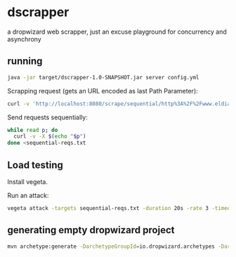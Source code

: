 # dscrapper
a dropwizard web scrapper, just an excuse playground for concurrency and asynchrony

## running
```bash
java -jar target/dscrapper-1.0-SNAPSHOT.jar server config.yml
```

Scrapping request (gets an URL encoded as last Path Parameter):
```bash
curl -v 'http://localhost:8080/scrape/sequential/http%3A%2F%2Fwww.eldiario.es%2F'
```

Send requests sequentially:
```bash
while read p; do
  curl -v -X $(echo "$p")
done <sequential-reqs.txt
```


## Load testing
Install vegeta. 

Run an attack:
```bash
vegeta attack -targets sequential-reqs.txt -duration 20s -rate 3 -timeout 60s | tee results.bin | vegeta report
```

## generating empty dropwizard project
```bash
mvn archetype:generate -DarchetypeGroupId=io.dropwizard.archetypes -DarchetypeArtifactId=java-simple -DarchetypeVersion=1.3.7
```
